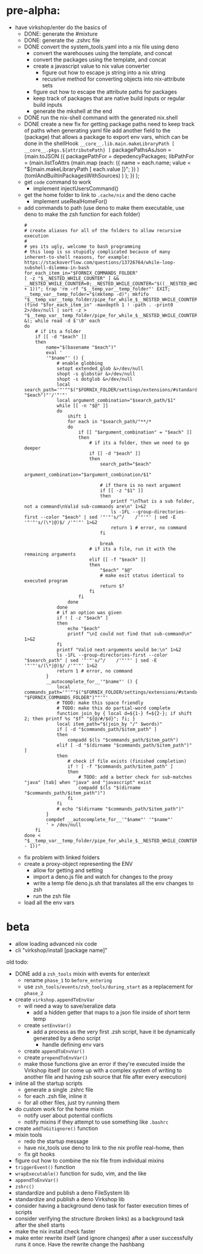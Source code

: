 
# pre-alpha:
- have virkshop/enter do the basics of
    - DONE: generate the #mixture
    - DONE: generate the .zshrc file
    - DONE convert the system_tools.yaml into a nix file using deno
        - convert the warehouses using the template, and concat
        - convert the packages using the template, and concat
        - create a javascript value to nix value converter
            - figure out how to escape js string into a nix string
            - recusrive method for converting objects into nix-attribute sets
        - figure out how to escape the attribute paths for packages
        - keep track of packages that are native build inputs or regular build inputs
        - generate the mkshell at the end
    - DONE run the nix-shell command with the generated nix.shell
    - DONE create a new fix for getting package paths
        need to keep track of paths when generating yaml file
        add another field to the (package) that allows a package to export
        env vars, which can be done in the shellHook
        `__core__.lib.main.makeLibraryPath [ __core__.pkgs.${attributePath} ]`
        packagePathsAsJson = (main.toJSON
            ({
                packagePathFor = depedencyPackages;
                libPathFor = (main.listToAttrs
                    (main.map
                        (each:
                            ({
                                name = each.name;
                                value = "${main.makeLibraryPath [ each.value ]}";
                            })
                        )
                        (tomlAndBuiltinPackagesWithSources)
                    )
                );
            })
        );
    - get `code` command to work
        - implement injectUsersCommand()
    - get the home folder to link to `.cache/nix` and the deno cache
        - implement useRealHomeFor()
    - add commands to path (use deno to make them executable, use deno to make the zsh function for each folder)
        ```
        # 
        # create aliases for all of the folders to allow recursive execution
        # 
        # yes its ugly, welcome to bash programming
        # this loop is so stupidly complicated because of many inherent-to-shell reasons, for example: https://stackoverflow.com/questions/13726764/while-loop-subshell-dilemma-in-bash
        for_each_item_in="$FORNIX_COMMANDS_FOLDER"
        [ -z "$__NESTED_WHILE_COUNTER" ] && __NESTED_WHILE_COUNTER=0;__NESTED_WHILE_COUNTER="$((__NESTED_WHILE_COUNTER + 1))"; trap 'rm -rf "$__temp_var__temp_folder"' EXIT; __temp_var__temp_folder="$(mktemp -d)"; mkfifo "$__temp_var__temp_folder/pipe_for_while_$__NESTED_WHILE_COUNTER"; (find "$for_each_item_in" -maxdepth 1 ! -path . -print0 2>/dev/null | sort -z > "$__temp_var__temp_folder/pipe_for_while_$__NESTED_WHILE_COUNTER" &); while read -d $'\0' each
        do
            # if its a folder
            if [[ -d "$each" ]]
            then
                name="$(basename "$each")"
                eval '
                '"$name"' () {
                    # enable globbing
                    setopt extended_glob &>/dev/null
                    shopt -s globstar &>/dev/null
                    shopt -s dotglob &>/dev/null
                    local search_path='"'""$("$FORNIX_FOLDER/settings/extensions/#standard/commands/tools/string/escape_shell_argument" "$each")"'/'"'"'
                    local argument_combination="$search_path/$1"
                    while [[ -n "$@" ]]
                    do
                        shift 1
                        for each in "$search_path/"**/*
                        do
                            if [[ "$argument_combination" = "$each" ]]
                            then
                                # if its a folder, then we need to go deeper
                                if [[ -d "$each" ]]
                                then
                                    search_path="$each"
                                    argument_combination="$argument_combination/$1"
                                    
                                    # if there is no next argument
                                    if [[ -z "$1" ]]
                                    then
                                        printf "\nThat is a sub folder, not a command\nValid sub-commands are\n" 1>&2
                                        ls -1FL --group-directories-first --color "$each" | sed '"'"'s/^/    /'"'"' | sed -E '"'"'s/(\*|@)$/ /'"'"' 1>&2
                                        return 1 # error, no command
                                    fi
                                    
                                    break
                                # if its a file, run it with the remaining arguments
                                elif [[ -f "$each" ]]
                                then
                                    "$each" "$@"
                                    # make exit status identical to executed program
                                    return $?
                                fi
                            fi
                        done
                    done
                    # if an option was given
                    if ! [ -z "$each" ]
                    then
                        echo "$each"
                        printf "\nI could not find that sub-command\n" 1>&2
                    fi
                    printf "Valid next-arguments would be:\n" 1>&2
                    ls -1FL --group-directories-first --color "$search_path" | sed '"'"'s/^/    /'"'"' | sed -E '"'"'s/(\*|@)$/ /'"'"' 1>&2
                    return 1 # error, no command
                }
                __autocomplete_for__'"$name"' () {
                    local commands_path='"'""$("$FORNIX_FOLDER/settings/extensions/#standard/commands/tools/string/escape_shell_argument" "$FORNIX_COMMANDS_FOLDER")""'"'
                    # TODO: make this space friendly
                    # TODO: make this do partial-word complete 
                    function join_by { local d=${1-} f=${2-}; if shift 2; then printf %s "$f" "${@/#/$d}"; fi; }
                    local item_path="$(join_by "/" $words)"
                    if [ -d "$commands_path/$item_path" ]
                    then
                        compadd $(ls "$commands_path/$item_path")
                    elif [ -d "$(dirname "$commands_path/$item_path")" ]
                    then
                        # check if file exists (finished completion)
                        if ! [ -f "$commands_path/$item_path" ]
                        then
                            # TODO: add a better check for sub-matches "java" [tab] when "java" and "javascript" exist
                            compadd $(ls "$(dirname "$commands_path/$item_path")")
                        fi
                    fi
                    # echo "$(dirname "$commands_path/$item_path")"
                }
                compdef __autocomplete_for__'"$name"' '"$name"'
                ' > /dev/null
            fi
        done < "$__temp_var__temp_folder/pipe_for_while_$__NESTED_WHILE_COUNTER";__NESTED_WHILE_COUNTER="$((__NESTED_WHILE_COUNTER - 1))"
        ```
    - fix problem with linked folders
    - create a proxy-object representing the ENV
        - allow for getting and setting 
        - import a deno.js file and watch for changes to the proxy
        - write a temp file deno.js.sh that translates all the env changes to zsh
        - run the zsh file
    - load all the env vars

# beta
- allow loading advanced nix code
- cli "virkshop/install [package name]"

old todo:

- DONE add a `zsh_tools` mixin with events for enter/exit
    - rename `phase_1` to `before_entering`
    - use `zsh_tools/events/zsh_tools/during_start` as a replacement for `phase_2`
- create `virkshop.appendToEnvVar`
    - will need a way to save/seralize data
        - add a hidden getter that maps to a json file inside of short term temp
    - create `setEnvVar()`
        - add a process as the very first .zsh script, have it be dynamically generated by a deno script
            - handle defining env vars
    - create `appendToEnvVar()`
    - create `prependToEnvVar()`
    - make those functions give an error if they're executed inside the Virkshop itself (or come up with a complex system of writing to another file and having zsh source that file after every execution)
- inline all the startup scripts
    - generate a single .zshrc file
    - for each .zsh file, inline it
    - for all other files, just try running them
- do custom work for the home mixin
    - notify user about potential conflicts
    - notify mixins if they attempt to use something like `.bashrc`
- create `addToGitignore()` function
- mixin tools
    - redo the startup message
    - have nix_tools use deno to link to the nix profile real-home, then 
    - fix git hooks
- figure out how to combine the nix file from individual mixins
- `triggerEvent()` function
- `wrapExecutable()` function for sudo, vim, and the like
- `appendToEnvVar()`
- `zshrc()`
- standardize and publish a deno FileSystem lib
- standardize and publish a deno Virkshop lib
- consider having a background deno task for faster execution times of scripts
- consider verifying the structure (broken links) as a background task after the shell starts
- make the nix install check faster
- make enter rewrite itself (and ignore changes) after a user successfully runs it once. Have the rewrite change the hashbang